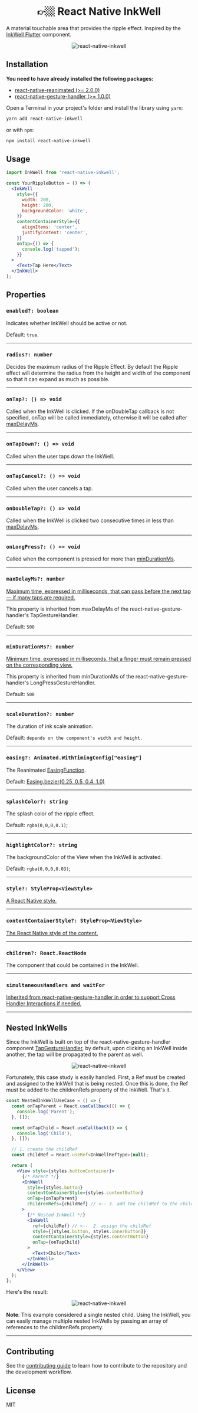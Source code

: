 <h1 align="center">
👉🏼 React Native InkWell
</h1>

A material touchable area that provides the ripple effect.
Inspired by the [InkWell Flutter](https://api.flutter.dev/flutter/material/InkWell-class.html) component.

<div align="center">
    <img src="https://github.com/enzomanuelmangano/react-native-inkwell/blob/main/.assets/inkwell_image.jpg" title="react-native-inkwell">
</div>

## Installation

**You need to have already installed the following packages:**

- [react-native-reanimated (>= 2.0.0)](https://docs.swmansion.com/react-native-reanimated/docs/installation)
- [react-native-gesture-handler (>= 1.0.0)](https://docs.swmansion.com/react-native-gesture-handler/docs/)

Open a Terminal in your project's folder and install the library using `yarn`:

```sh
yarn add react-native-inkwell
```

or with `npm`:

```sh
npm install react-native-inkwell
```

## Usage

```jsx
import InkWell from 'react-native-inkwell';

const YourRippleButton = () => (
  <InkWell
    style={{
      width: 200,
      height: 200,
      backgroundColor: 'white',
    }}
    contentContainerStyle={{
      alignItems: 'center',
      justifyContent: 'center',
    }}
    onTap={() => {
      console.log('tapped');
    }}
  >
    <Text>Tap Here</Text>
  </InkWell>
);
```

## Properties

### `enabled?: boolean`

Indicates whether InkWell should be active or not.

Default: `true`.

---

### `radius?: number`

Decides the maximum radius of the Ripple Effect. By default the Ripple effect will determine the radius from the height and width of the component so that it can expand as much as possible.

---

### `onTap?: () => void`

Called when the InkWell is clicked. If the onDoubleTap callback is not specified, onTap will be called immediately, otherwise it will be called after [maxDelayMs](https://github.com/enzomanuelmangano/react-native-inkwell/tree/main#maxdelayms-number).

---

### `onTapDown?: () => void`

Called when the user taps down the InkWell.

---

### `onTapCancel?: () => void`

Called when the user cancels a tap.

---

### `onDoubleTap?: () => void`

Called when the InkWell is clicked two consecutive times in less than [maxDelayMs](https://github.com/enzomanuelmangano/react-native-inkwell/tree/main#maxdelayms-number).

---

### `onLongPress?: () => void`

Called when the component is pressed for more than [minDurationMs](https://github.com/enzomanuelmangano/react-native-inkwell/tree/main#mindurationms-number).

---

### `maxDelayMs?: number`

[Maximum time, expressed in milliseconds, that can pass before the next tap — if many taps are required.](https://docs.swmansion.com/react-native-gesture-handler/docs/api/gesture-handlers/tap-gh/#maxdelayms)

This property is inherited from maxDelayMs of the react-native-gesture-handler's TapGestureHandler.

Default: `500`

---

### `minDurationMs?: number`

[Minimum time, expressed in milliseconds, that a finger must remain pressed on the corresponding view.](https://docs.swmansion.com/react-native-gesture-handler/docs/api/gesture-handlers/longpress-gh/#mindurationms)

This property is inherited from minDurationMs of the react-native-gesture-handler's LongPressGestureHandler.

Default: `500`

---

### `scaleDuration?: number`

The duration of ink scale animation.

Default: `depends on the component's width and height.`

---

### `easing?: Animated.WithTimingConfig["easing"]`

The Reanimated [EasingFunction](https://docs.swmansion.com/react-native-reanimated/docs/2.1.0/api/withTiming/).

Default: [Easing.bezier(0.25, 0.5, 0.4, 1.0)](https://cubic-bezier.com/#.25,.5,.4,1)

---

### `splashColor?: string`

The splash color of the ripple effect.

Default: `rgba(0,0,0,0.1)`;

---

### `highlightColor?: string`

The backgroundColor of the View when the InkWell is activated.

Default: `rgba(0,0,0,0.03)`;

---

### `style?: StyleProp<ViewStyle>`

[A React Native style.](https://reactnative.dev/docs/style)

---

### `contentContainerStyle?: StyleProp<ViewStyle>`

[The React Native style of the content.](https://reactnative.dev/docs/style)

---

### `children?: React.ReactNode`

The component that could be contained in the InkWell.

---

### `simultaneousHandlers and waitFor`

[Inherited from react-native-gesture-handler in order to support Cross Handler Interactions if needed.](https://docs.swmansion.com/react-native-gesture-handler/docs/interactions/)

---

## Nested InkWells

Since the InkWell is built on top of the react-native-gesture-handler component [TapGestureHandler](https://docs.swmansion.com/react-native-gesture-handler/docs/api/gesture-handlers/tap-gh/), by default, upon clicking an InkWell inside another, the tap will be propagated to the parent as well.

<div align="center">
    <img src="https://github.com/enzomanuelmangano/react-native-inkwell/blob/main/.assets/default_propagation.jpg" title="react-native-inkwell">
</div>

Fortunately, this case study is easily handled.
First, a Ref must be created and assigned to the InkWell that is being nested. Once this is done, the Ref must be added to the childrenRefs property of the InkWell.
That's it.

```jsx
const NestedInkWellUseCase = () => {
  const onTapParent = React.useCallback(() => {
    console.log('Parent');
  }, []);

  const onTapChild = React.useCallback(() => {
    console.log('Child');
  }, []);

  // 1. create the childRef
  const childRef = React.useRef<InkWellRefType>(null);

  return (
    <View style={styles.buttonContainer}>
      {/* Parent */}
      <InkWell
        style={styles.button}
        contentContainerStyle={styles.contentButton}
        onTap={onTapParent}
        childrenRefs={childRef} // <-- 3. add the childRef to the childrenRefs
      >
        {/* Nested InkWell */}
        <InkWell
          ref={childRef} // <--  2. assign the childRef
          style={[styles.button, styles.innerButton]}
          contentContainerStyle={styles.contentButton}
          onTap={onTapChild}
        >
          <Text>Child</Text>
        </InkWell>
      </InkWell>
    </View>
  );
};
```

Here's the result:

<div align="center">
    <img src="https://github.com/enzomanuelmangano/react-native-inkwell/blob/main/.assets/without_propagation.jpg" title="react-native-inkwell">
</div>

**Note**: This example considered a single nested child. Using the InkWell, you can easily manage multiple nested InkWells by passing an array of references to the childrenRefs property.

---

## Contributing

See the [contributing guide](CONTRIBUTING.md) to learn how to contribute to the repository and the development workflow.

## License

MIT
